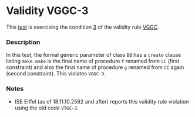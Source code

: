 # Validity VGGC-3

This [test](.) is exercising the condition [3](../Readme.md) of the validity rule [VGGC](../../vggc/Readme.md).

### Description

In this test, the formal generic parameter of class `BB` has a `create` clause listing `make`. `make` is the final name of procedure `f` renamed from `CC` (first constraint) and also the final name of procedure `g` renamed from `CC` again (second constraint). This violates `VGGC-3`.

### Notes

* ISE Eiffel (as of 18.11.10.2592 and after) reports this validity rule violation using the old code `VTGC-3`.
